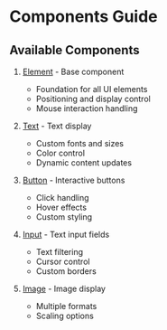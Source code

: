 # Components Guide

## Available Components

1. [Element](element.md) - Base component
   - Foundation for all UI elements
   - Positioning and display control
   - Mouse interaction handling

2. [Text](text.md) - Text display
   - Custom fonts and sizes
   - Color control
   - Dynamic content updates

3. [Button](button.md) - Interactive buttons
   - Click handling
   - Hover effects
   - Custom styling

4. [Input](input.md) - Text input fields
   - Text filtering
   - Cursor control
   - Custom borders

5. [Image](image.md) - Image display
   - Multiple formats
   - Scaling options
